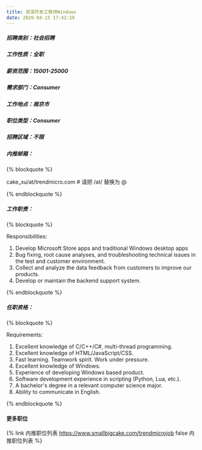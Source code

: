 ```yaml
---
title: 资深开发工程师Windows
date: 2020-04-15 17:42:19
---
```

##### 招聘类别：社会招聘
##### 工作性质：全职
##### 薪资范围：15001-25000
##### 需求部门：Consumer
##### 工作地点：南京市
##### 职位类型：Consumer
##### 招聘区域：不限 
##### 内推邮箱：
{% blockquote %}  

cake_xu/at/trendmicro.com # 请把 /at/ 替换为 @

{% endblockquote %}

##### 工作职责：
{% blockquote %}  

Responsibilities:
1. Develop Microsoft Store apps and traditional Windows desktop apps
2. Bug fixing, root cause analyses, and troubleshooting technical issues in the test and customer environment.
3. Collect and analyze the data feedback from customers to improve our products.
4. Develop or maintain the backend support system.

{% endblockquote %}

##### 任职资格：
{% blockquote %}  

Requirements:
1. Excellent knowledge of C/C++/C#, multi-thread programming.
2. Excellent knowledge of HTML/JavaScript/CSS.
3. Fast learning. Teamwork spirit. Work under pressure.
4. Excellent knowledge of Windows.
5. Experience of developing Windows based product.
6. Software development experience in scripting (Python, Lua, etc.).
7. A bachelor's degree in a relevant computer science major.
8. Ability to communicate in English.

{% endblockquote %}

#### 更多职位
{% link 内推职位列表 https://www.smallbigcake.com/trendmicrojob false 内推职位列表 %}
